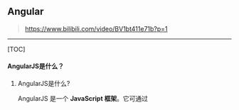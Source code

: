 ## Angular

> https://www.bilibili.com/video/BV1bt411e71b?p=1

------

[TOC]

#### AngularJS是什么？

1. AngularJS是什么?

   AngularJS 是一个 **JavaScript 框架**。它可通过 <script> 标签添加到 HTML 页面。

   - Google开源的 前端JS 结构化 框架
   - 动态展示页面数据, 并与用户进行交互
   - AngularJS特性(优点)
     - 双向数据绑定
     - 声明式依赖注入
     - 解耦应用逻辑, 数据模型和视图
     - 完善的页面指令
     - 定制表单验证
     - Ajax封装

**需先安装Node.js，再安装Angular**

#### 项目结构

- package.json :项目的配置文件，定义名称、版本和各种依赖
- node_modules：安装的第三方模块放在这里
- src  项目的所有文件放在src里面
  - /app：组件、服务、根模块
    * app.module.ts：Angular根模块，告诉Angular如何组装应用
      * declarations：配置当前项目运行的组件
      * imports：配置当前模块运行依赖的其他模块
      * providers：配置项目所需的服务
  - /assets：静态资源文件
  - /environments：为目标环境准备的文件
  - browserslist：支持的浏览器
  - index.html：运行的首页
  - main.ts：项目的入口文件
  - test.ts：测试的入口文件
  - styles.scss：全局样式

#### Angular项目的创建启动

```java
打开cmd命令，进入Angular的工作空间
//创建Angular项目:ng new 项目名
ng new Angular01
//cd进入项目，运行项目
ng serve --open
//停止项目 Ctrl+C
//创建组件
ng g  //然后选择要创建的组件类型
//创建components文件夹，并在其下创建news组件
ng g component components/news //通过命令创建，app.module.ts中会自动生成配置
//app.module.ts文件中会自动生成相关组件配置
//在app.component.html中通过<app-news></app-news>引用
```

#### 绑定数据

news.components.ts

```ts
import { Component, OnInit } from '@angular/core';
@Component({
  selector: 'app-news',
  templateUrl: './news.component.html',
  styleUrls: ['./news.component.scss']
})
export class NewsComponent implements OnInit {
  msg="我是一个新闻组件msg";
  //默认为public
  public title="我是一个新闻组件--";
  //指定类型
  username:String="张三";
  public number:String="我是number";
  private number1:String="number1";
  protected number2:String="number2";
  //any:可为任意类型
  public student:any="我是一个学生属性";
  public userInfo:any={
    username:"李四",
    age:'18'
  }
  //定义属性，未赋值,在constructor()中赋值
  public message:any;

  constructor() {
    this.message='这是给属性赋值--(改变属性的值)';
    //改变属性的值
    this.msg="我是改变后的msg的值";
  }

  ngOnInit(): void {
  }
}
```

news.component.html

```html
//引用其他组件
<app-header></app-header>

<h1>{{title}}</h1>
<h2>{{msg}}</h2>
<h3>{{username}}</h3>
<h4>{{number}}</h4>
<h5>{{student}}</h5>
<h6>{{userInfo.username}}</h6>
<h6>{{message}}</h6>
```

##### 声明属性的几种方式

* public：默认为public，可以在这个类里面使用，也可以在类外面使用
* protected：只有在当前类和它的子类里面可以访问
* private：只有在当前类才可以访问这个属性

#### 绑定属性

鼠标移上去会显示title信息

```ts
//.ts文件
export class NewsComponent implements OnInit {
    public student:any="我是一个学生属性";
    public content="<h2>我是一个HTML标签</h2>";
}
```

```html
<!--绑定属性-->
<div title="我是一个div">
  鼠标瞄上去看一下
</div>
<br>
<div [title]="student">
  张三
</div>
<!--解析html标签-->
<span [innerHTML]="content" class="red"></span>
<!--angular里做运算-->
1+2={{1+2}}
```

news.component.scss

```scss
.red{
  color:red;
}
```

#### 数据循环

```tsx
// .ts文件
export class NewsComponent implements OnInit {
	// 定义数组
 	public arr = ['111','222','333'];
    // 推荐
    public list:any[] = ["我是第一个新闻","22222","我是第三个新闻"];
    public items:Array<any> = ["我是第一个新闻","我是第二个新闻"];
    public userList:any[] = [{
        username:'张三',
        age:20
    },{
        username:'李四',
        age:24
    },{
        username:'王五',
        age:40
    }];
    
    public cars:any[] = [
    {
      cate:"宝马",
      list:[
        {
          title:"宝马x1",
          price:"20万"
        },
        {
          title:"宝马x2",
          price:"25万"
        },
        {
          title:"宝马x3",
          price:"30万"
        },
      ]
    },
    {
      cate:"奥迪",
      list:[
        {
          title:"奥迪q1",
          price:"20万"
        },
        {
          title:"奥迪q2",
          price:"25万"
        },
        {
          title:"奥迪q3",
          price:"30万"
        }
      ]
    }
  ]
    
}
```

```html
<!--angular里数据循环-->
<ul>
    <li *ngFor="let item of arr">
        {{item}}
    </li>
</ul>
<ol>
    <li *ngFor="let item of list">
        {{item}}
    </li>
</ol>
<ol>
    <li *ngFor="let item of items">
        {{item}}
    </li>
</ol>
<ul>
    <li *ngFor="let item of userList">
        {{item.username}}--{{item.age}}
    </li>
</ul>
<ul>
    <li *ngFor="let item of cars">
        <h2>{{item.cate}}</h2>
        <ul *ngFor="let car of item.list">
            <li>{{car.title}}---{{car.price}}</li>
        </ul>
    </li>
</ul>
```

![](https://note.youdao.com/yws/api/personal/file/91B7B0EF99614277A7A0F8A63F633964?method=download&shareKey=e2048cb2aaa8613ce9025564c9074bf5)

#### 引入图片

```tsx
export class HomeComponent implements OnInit {
  public picUrl="https://dss2.bdstatic.com/5aV1bjqh_Q23odCf/static/superman/img/weather/icons2/a1.png";
  constructor() { }
  ngOnInit(): void {
  }
}
```

```html
<img src="assets/images/2.jpg" alt="收藏"/>
<br>
<img [src]="picUrl">
```

#### 数据循环：*ngFor 

```html
<h1>循环数据显示数据的索引（key）</h1>
    <ul>
   		<li *ngFor="let item of list;let key-index;">
            {{key}}---ifitem.title}}
         </li>
</ul>
```

#### 条件判断：*ngIf 

```html
<ul>
    <li *ngFor="let item of list;let key=index;">
         <span *ngIf="key==1" class="red">{{ key}}---{{item.title}}</span>
         <span *ngIf="key!=1">ffkey}}---iffitem.title}}</span>
    </li>
</ul>

```

#### *ngSwitch

```html
<span [ngSwitch]="orderstatus">
<p *ngSwitchcase="1">
	表示已经支付
</p>
<p *ngSwitchCase="2">
	支付并且确认订单</p>
<p *ngSwitchcase="3">
    表示已经发货
</p>
<p *ngSwitchCase="4">
	表示已经收货
</p>
<p *ngSwitchDefault>无效订单
</p>
</span>
```

#### 动态改变样式

```html
<!--[ngClass]、[ngStyle]-->
<div class="red">
	ngclass演示（尽量不要用dom来改变class)
</div>
<div [ngClass]="{ 'blue' :true,'red' :false}">
	ngclass演示
</div>
<hr>
<div [ngClassJ="{ 'orange':flag,' red' : !f1ag}">
	ngclass演示
</div>

<strong>循环数组，让数组的第一个元素的样式为red ,第二个为orange</strong>
<ul>
<li *ngFor="let item of list;let key=index;"
    [ngClass]=" {'red':key==0,'orange':key==1,'blue':key==2}">
	{{key}---{{fitem.title}}
</li>
</ul>

<p style="color:red">我是一个p标签</p>
<p [ngstyle]="{'color':'blue'}">我是一个p标签</P>
```

#### 管道

日期转换

```tsx
//.ts
public today:any=new Date();
```

```html
<h1>管道</h1>
{{today | date : 'yyyy-M-dd HH:mm:ss'}}
```

#### 事件

```tsx
//.ts
export class HomeComponent implements OnInit {
    public title:string="我是一个title";
    run(){
    alert("这是一个自定义方法");
  	}

    getDate(){
        alert(this.title);
    }

    setDate(){
        this.title = '我是修改后的数据';
    }
}
```

```html
<h1>事件</h1>
<button (click)="run()">执行事件</button>
<br>
<strong>{{title}}</strong><br>
<button (click)="getDate()">执行事件获取数据</button>
<button (click)="setDate()">执行事件改变数据</button>
```

#### 表单事件

```tsx
//.ts
export class HomeComponent implements OnInit { 
keyDown(e:any){
    if(e.keyCode==13){
      console.log('按了一下回车');
    }else{
      console.log(e.KeyCode);
    }
  }

  keyUp(e:any){
    if(e.keyCode==13){
      console.log(e.target.value);console.log("按了一下回车");
    }
  }
}
```

```html
<h1>表单事件 事件对象</h1>
keyDown:<input type="text" (keydown)="keyDown($event)"/><br>
keyUp:<input type="text"(keyup)="keyUp($event)"/>
```

#### 双向数据绑定

需先在app.module.ts的imports中引入FormsModule

模型会影响视图，视图会影响模型

```html
<h1>双向数据绑定--MWVM只是针对表单</h1>
<input type="text" [(ngModel)]="keywords'/>{{keywords}}
```

![](https://note.youdao.com/yws/api/personal/file/0F07AA98327545C29BB589AE2E4573F0?method=download&shareKey=e6dd5f020d91292e244628071bcd93ae)

#### 表单

```tsx
//form.component.ts
import { Component, OnInit } from '@angular/core';

@Component({
  selector: 'app-form',
  templateUrl: './form.component.html',
  styleUrls: ['./form.component.scss']
})
export class FormComponent implements OnInit {
  public peopleInfo:any={
    username:'',
    sex:'',
    cityList:['北京','上海','深圳'],
    city:'北京',
    hobby:[{
      title:'吃饭',
      checked:false
    },
    {
      title:'睡觉',
      checked:false
    },
    {
      title:'敲代码',
      checked:true
    }],
    mark:''
  }

  constructor() { }
  ngOnInit(): void {
  }

  doSubmit(){
      console.log(this.peopleInfo);
  }
}
```

```html
<h2>人员登记系统</h2>
<div class="people_list">
  <ul>
    <li>姓名:<input type="text" id="username" [(ngModel)]="peopleInfo.username" value="fonm_input"/></li>
    <li>性别:
      <input type="radio" value="1" name="sex" id="sex1" [(ngModel)]="peopleInfo.sex"><label for="sex1">男</label>
      <input type="radio" value="2" name="sex" id="sex2" [(ngModel)]="peopleInfo.sex"><label for="sex2">女</label>
    </li>
  </ul>

  城市:
  <select name="city" id="city" [(ngModel)]="peopleInfo.city">
     <option [value]="item" *ngFor="let item of peopleInfo.cityList">{{item}}</option>
  </select>

  爱好:
  <span *ngFor="let item of peopleInfo.hobby;let key=index; ">
  <input type="checkbox" [id]="'check'+key" [(ngModel)]="item.checked"/>
    <label [for]="'checx'+key">{{item.title}}</label>
&nbsp;&nbsp;
</span>
  <br>
  <br>
  备注:
  <br>
  <textarea name="mark" id="mark" cols="30" rOws="10" [(ngModel)]="peopleInfo.mark"></textarea>

<button (click)="doSubmit()" class="submit">获取表单的内容</button>
  <pre>
    {{peopleInfo | json}}
  </pre>
</div>

```

![](https://note.youdao.com/yws/api/personal/file/BBA8E258015F4C53988C786BF5B69169?method=download&shareKey=2d9582bcf80c204b018f25ccb5ce17ee)

## 表单模型

#### 常用表单基础类

- <font color="lighblue">FormControl</font> 实例用于追踪单个表单控件的值和验证状态。
- <font color="lighblue">FormGroup</font> 用于追踪一个表单控件组的值和状态。
- <font color="lighblue">FormArray</font> 用于追踪表单控件数组的值和状态。
- <font color="lighblue">ControlValueAccessor</font> 用于在 Angular 的FormControl实例和原生 DOM 元素之间创建一个桥梁。

[@Component](https://angular.cn/api/core/Component)

​		一个装饰器，用于把某个类标记为 Angular 组件，并为它配置一些元数据，以决定该组件在运行期间该如何处理、实例化和使用。组件必须从属于某个 NgModule 才能被其它组件或应用使用。 要想让它成为某个 NgModule 中的一员，请把它列在 `@NgModule` 元数据的 `declarations` 字段中。

[@ViewChild](https://angular.cn/api/core/ViewChild#description)

​		属性装饰器，用于配置一个视图查询。 变更检测器会在视图的 DOM 中查找能匹配上该选择器的第一个元素或指令。 如果视图的 DOM 发生了变化，出现了匹配该选择器的新的子节点，该属性就会被更新。

[OnInit](https://angular.cn/api/core/OnInit)

​		一个生命周期钩子，它会在 Angular 初始化完了该指令的所有数据绑定属性之后调用。 定义 `ngOnInit()` 方法可以处理所有附加的初始化任务。

**ngOnInit()**

​		它的调用时机在默认的变更检测器首次检查完该指令的所有数据绑定属性之后，任何子视图或投影内容检查完之前。 它会且只会在指令初始化时调用一次。

```tsx
@Component({selector: 'my-cmp', template: `...`})
class MyComponent implements OnInit {
  ngOnInit() {
    // ...
  }
}
```

[@NgModule](https://angular.cn/api/core/NgModule)

把一个类标记为 NgModule，并提供配置元数据。

* providers：在当前模块的注入器中可用的一组可注入对象。
* declarations：属于该模块的一组组件、指令和管道（统称可声明对象）。
* imports：这里列出的 NgModule 所导出的可声明对象可用在当前模块内的模板中。
* exports：此 NgModule 中声明的一组组件、指令和管道可以在导入了本模块的模块下任何组件的模板中使用。 导出的这些可声明对象就是该模块的公共 API。
* providers：在当前模块的注入器中可用的一组可注入对象。

## 生命周期函数

​		当 Angular 实例化组件类并渲染组件视图及其子视图时，组件实例的生命周期就开始了。生命周期一直伴随着变更检测，Angular 会检查数据绑定属性何时发生变化，并按需更新视图和组件实例。当 Angular 销毁组件实例并从 DOM 中移除它渲染的模板时，生命周期就结束了。当 Angular 在执行过程中创建、更新和销毁实例时，指令就有了类似的生命周期。

| 钩子方法                                        | 用途                                                         | 时机                                                         |
| ----------------------------------------------- | ------------------------------------------------------------ | ------------------------------------------------------------ |
| `ngOnChanges()`                                 | 当Angular(重新)设置数据绑定输入属性时响应。该方法接受当前和上一属性值的 SimpleChanges对象当被绑定的输入属性的值发生变化时调用，首次调用一定会发生在 ngOnInit()之前。 | 在 `ngOnInit()` 之前以及所绑定的一个或多个输入属性的值发生变化时都会调用。注意，如果你的组件没有输入，或者你使用它时没有提供任何输入，那么框架就不会调用 `ngOnChanges()`。 |
| <font color="lighblue">ngOnInit()</font>        | 在 Angular第一次显示数据绑定和设置指令/组件的输入属性之后，初始化指令/组件。<br/> | 在第一轮 `ngOnChanges()` 完成之后调用，只调用**一次**。<br/>使用ngOnInit()有两个原因:<br/>1、在构造函数之后马上执行复杂的初始化逻辑<br/>2、在 Angular设置完输入属性之后，对该组件进行准备。 |
| `ngDoCheck()`                                   | 检测，并在发生 Angular 无法或不愿意自己检测的变化时作出反应。 | 紧跟在每次执行变更检测时的 `ngOnChanges()` 和 首次执行变更检测时的 `ngOnInit()` 后调用。 |
| `ngAfterContentInit()`                          | 当 Angular 把外部内容投影进组件视图或指令所在的视图之后调用。 | 第一次 `ngDoCheck()` 之后调用，只调用一次。                  |
| `ngAfterContentChecked()`                       | 每当 Angular 检查完被投影到组件或指令中的内容之后调用。      | `ngAfterContentInit()` 和每次 `ngDoCheck()` 之后调用         |
| <font color="lighblue">ngAfterViewInit()</font> | 当 Angular 初始化完组件视图及其子视图或包含该指令的视图之后调用。 | 第一次 `ngAfterContentChecked()` 之后调用，只调用一次。      |
| `ngAfterViewChecked()`                          | 每当 Angular 做完组件视图和子视图或包含该指令的视图的变更检测之后调用。 | `ngAfterViewInit()` 和每次 `ngAfterContentChecked()` 之后调用。 |
| <font color="lighblue">ngOnDestroy()</font>     | 每当 Angular 每次销毁指令/组件之前调用并清扫。 在这儿反订阅可观察对象和分离事件处理器，以防内存泄漏。 | 在 Angular 销毁指令或组件之前立即调用。                      |

constructor：构造函数中除了使用简单的值对局部变量进行初始化之外，什么都不应该做。**(非生命周期函数)**

### 前端Debug

新建JavaScript Debug，使用debug模式启动前端

![](https://note.youdao.com/yws/api/personal/file/3C96D02FC4044995B4771CDE4A99AA9C?method=download&shareKey=f11dbc3744d0da2ee18e74c446fbb38e)